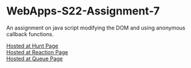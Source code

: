 # WebApps-S22-Assignment-7

An assignment on java script modifying the DOM and using anonymous callback functions.<br>

[Hosted at Hunt Page ](https://44-563-web-apps-s22.github.io/webapps-s22-assignment-7-bindisanjay/hunt.html)<br>
[Hosted at Reaction Page ](https://44-563-web-apps-s22.github.io/webapps-s22-assignment-7-bindisanjay/reaction.html)<br>
[Hosted at Queue Page](https://44-563-web-apps-s22.github.io/webapps-s22-assignment-7-bindisanjay/queue.html)<br>

